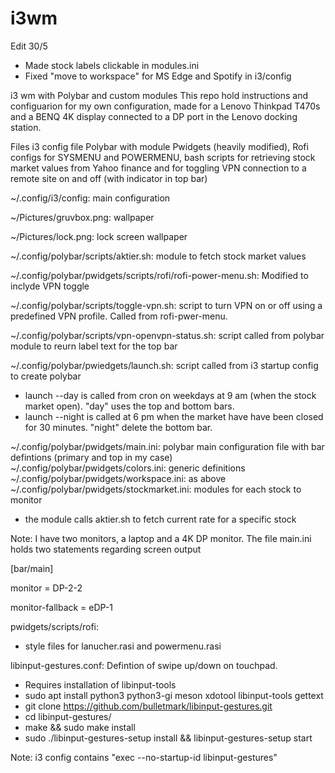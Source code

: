 # i3wm
Edit 30/5

* Made stock labels clickable in modules.ini 
* Fixed "move to workspace" for MS Edge and Spotify in i3/config

i3 wm with Polybar and custom modules
This repo hold instructions and configuarion for my own configuration, made for a Lenovo Thinkpad T470s and a BENQ 4K display connected to a DP port in the Lenovo docking station.

Files
i3 config file
Polybar with module Pwidgets (heavily modified), Rofi configs for SYSMENU and POWERMENU, bash scripts for retrieving stock market values from Yahoo finance and for toggling VPN connection to a remote site on and off (with indicator in top bar)

~/.config/i3/config:  main configuration

~/Pictures/gruvbox.png:  wallpaper

~/Pictures/lock.png:  lock screen wallpaper

~/.config/polybar/scripts/aktier.sh:  module to fetch stock market values

~/.config/polybar/pwidgets/scripts/rofi/rofi-power-menu.sh:  Modified to inclyde VPN toggle

~/.config/polybar/scripts/toggle-vpn.sh:  script to turn VPN on or off using a predefined VPN profile. Called from rofi-pwer-menu.

~/.config/polybar/scripts/vpn-openvpn-status.sh:  script called from polybar module to reurn label text for the top bar

~/.config/polybar/pwiedgets/launch.sh: script called from i3 startup config to create polybar 
- launch --day is called from cron on weekdays at 9 am (when the stock market open). "day" uses the top and bottom bars.
- launch --night is called at 6 pm when the market have have been closed for 30 minutes. "night" delete the bottom bar.

~/.config/polybar/pwidgets/main.ini: polybar main configuration file with bar defintions (primary and top in my case)
~/.config/polybar/pwidgets/colors.ini: generic definitions
~/.config/polybar/pwidgets/workspace.ini: as above
~/.config/polybar/pwidgets/stockmarket.ini: modules for each stock to monitor
- the module calls aktier.sh to fetch current rate for a specific stock

Note: I have two monitors, a laptop and a 4K DP monitor. The file main.ini holds two statements regarding screen output
 
 [bar/main]

 monitor = DP-2-2
 
 monitor-fallback = eDP-1


pwidgets/scripts/rofi:
- style files for lanucher.rasi and powermenu.rasi

libinput-gestures.conf: Defintion of swipe up/down on touchpad.
- Requires installation of libinput-tools
-    sudo apt install python3 python3-gi meson xdotool libinput-tools gettext
-    git clone https://github.com/bulletmark/libinput-gestures.git
-    cd libinput-gestures/
-    make && sudo make install
-    sudo ./libinput-gestures-setup install && libinput-gestures-setup start

Note: i3 config contains "exec --no-startup-id libinput-gestures"















